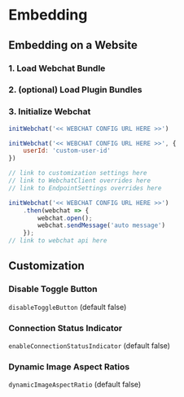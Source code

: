 # Embedding

## Embedding on a Website

### 1. Load Webchat Bundle
### 2. (optional) Load Plugin Bundles
### 3. Initialize Webchat 
```javascript
initWebchat('<< WEBCHAT CONFIG URL HERE >>')

initWebchat('<< WEBCHAT CONFIG URL HERE >>', {
    userId: 'custom-user-id'
})

// link to customization settings here
// link to WebchatClient overrides here
// link to EndpointSettings overrides here

initWebchat('<< WEBCHAT CONFIG URL HERE >>')
    .then(webchat => {
        webchat.open();
        webchat.sendMessage('auto message')
    });
// link to webchat api here

```

## Customization

### Disable Toggle Button
`disableToggleButton` (default false)
### Connection Status Indicator
`enableConnectionStatusIndicator` (default false)
### Dynamic Image Aspect Ratios
`dynamicImageAspectRatio` (default false)
